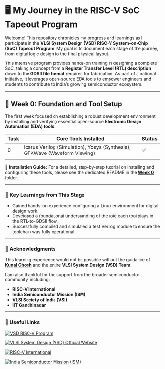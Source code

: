 
# 🖥️ My Journey in the RISC-V SoC Tapeout Program

Welcome! This repository chronicles my progress and learnings as I participate in the **VLSI System Design (VSD) RISC-V System-on-Chip (SoC) Tapeout Program**. My goal is to document each stage of the journey, from digital logic design to the final physical layout.

This intensive program provides hands-on training in designing a complete SoC, taking a concept from a **Register Transfer Level (RTL) description** down to the **GDSII file format** required for fabrication. As part of a national initiative, it leverages open-source EDA tools to empower engineers and students to contribute to India’s growing semiconductor ecosystem.

---

## 📅 Week 0: Foundation and Tool Setup

The first week focused on establishing a robust development environment by installing and verifying essential open-source **Electronic Design Automation (EDA) tools**.

| Task | Core Tools Installed                                                       | Status |
| ---- | -------------------------------------------------------------------------- | ------ |
| 0    | Icarus Verilog (Simulation), Yosys (Synthesis), GTKWave (Waveform Viewing) | ✅      |
|      |
     
**📝 Installation Guide:**
For a detailed, step-by-step tutorial on installing and configuring these tools, please see the dedicated README in the **[Week 0](https://github.com/jyothirganesh-0475/Jyothirganesh_K_RISC-V-SoC-VSD_Week_0/tree/main/Tool_Check_snapshots#readme)** folder.

---

### 🌟 Key Learnings from This Stage

* Gained hands-on experience configuring a Linux environment for digital design work.
* Developed a foundational understanding of the role each tool plays in the RTL-to-GDSII flow.
* Successfully compiled and simulated a test Verilog module to ensure the toolchain was fully operational.

---

### 🙏 Acknowledgments

This learning experience would not be possible without the guidance of **[Kunal Ghosh](https://github.com/kunalg123)** and the entire **VLSI System Design (VSD) Team**.

I am also thankful for the support from the broader semiconductor community, including:

* **RISC-V International**
* **India Semiconductor Mission (ISM)**
* **VLSI Society of India (VSI)**
* **IIT Gandhinagar**

---

### 🔗 Useful Links

[![VSD RISC-V Program](https://img.shields.io/badge/VSD%20RISC--V%20Program-5C4E9C?style=for-the-badge&logo=googledrive&logoColor=white)](https://www.vlsisystemdesign.com/)

[![VLSI System Design (VSD) Official Website](https://img.shields.io/badge/VLSI%20System%20Design-0052CC?style=for-the-badge&logo=python&logoColor=white)](https://www.vlsisystemdesign.com/)

[![RISC-V International](https://img.shields.io/badge/RISC--V%20International-274681?style=for-the-badge&logo=riscv&logoColor=white)](https://riscv.org/)

[![India Semiconductor Mission (ISM)](https://img.shields.io/badge/India%20Semiconductor%20Mission-F48C06?style=for-the-badge&logo=india&logoColor=white)](https://www.indiasemiconductormission.in/)
